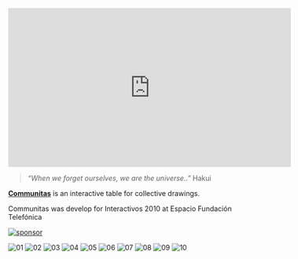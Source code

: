 <iframe src="http://player.vimeo.com/video/15171352?autoplay=1" width="575" height="323" frameborder="0" webkitAllowFullScreen mozallowfullscreen allowFullScreen></iframe>
		
> _“When we forget ourselves, we are the universe..”_ Hakui

[**Communitas**](http://patriciogonzalezvivo.com/2010/communitas/) is an interactive table for collective drawings.

Communitas was develop for Interactivos 2010 at Espacio Fundación Telefónica

[ ![sponsor](http://patriciogonzalezvivo.com/2010/communitas/sponsor.jpg)](http://www.espacioft.org.ar/)

![01](http://patriciogonzalezvivo.com/2010/communitas/01.jpg)
![02](http://patriciogonzalezvivo.com/2010/communitas/02.jpg)
![03](http://patriciogonzalezvivo.com/2010/communitas/03.jpg)
![04](http://patriciogonzalezvivo.com/2010/communitas/04.jpg)
![05](http://patriciogonzalezvivo.com/2010/communitas/05.jpg)
![06](http://patriciogonzalezvivo.com/2010/communitas/06.jpg)
![07](http://patriciogonzalezvivo.com/2010/communitas/07.jpg)
![08](http://patriciogonzalezvivo.com/2010/communitas/08.jpg)
![09](http://patriciogonzalezvivo.com/2010/communitas/09.jpg)
![10](http://patriciogonzalezvivo.com/2010/communitas/10.jpg)

